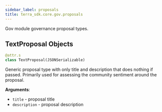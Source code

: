 ```yaml
---
sidebar_label: proposals
title: terra_sdk.core.gov.proposals
---
```


Gov module governance proposal types.

## TextProposal Objects

```python
@attr.s
class TextProposal(JSONSerializable)
```

Generic proposal type with only title and description that does nothing if
passed. Primarily used for assessing the community sentiment around the proposal.

**Arguments**:

- `title` - proposal title
- `description` - proposal description

